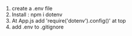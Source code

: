 1) create a .env file
2) Install : npm i dotenv
3) At App.js add 'require('dotenv').config()' at top
4) add .env to .gitignore